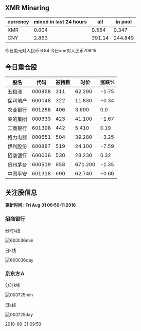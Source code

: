 ## XMR Minering

|currency|mined in last 24 hours|all|in pool|
|---|---|---|---|
|XMR|0.004|0.554|0.347|
|CNY|2.863|391.14|244.849|

今日美元对人民币 6.84	今日xmr对人民币706.15


## 今日重仓股 

|股名|代码|被持数|时价|涨跌%|
|---|---|---|---|---|
|五粮液|000858|311|62.290|-1.75|
|保利地产|600048|322|11.830|-0.34|
|农业银行|601288|406|3.600|0.0|
|美的集团|000333|423|41.100|-1.67|
|工商银行|601398|442|5.410|0.19|
|格力电器|000651|504|39.280|-3.25|
|伊利股份|600887|519|24.100|-7.59|
|招商银行|600036|530|28.230|0.32|
|贵州茅台|600519|658|671.200|-1.35|
|中国平安|601318|690|62.740|-0.66|

## 关注股信息
**更新时间 : Fri Aug 31 09:50:11 2018**
### 招商银行 
分时k线

![600036min](http://image.sinajs.cn/newchart/min/n/sh600036.gif)

日k线

![600036day](http://image.sinajs.cn/newchart/daily/n/sh600036.gif)

### 京东方Ａ 
分时k线

![000725min](http://image.sinajs.cn/newchart/min/n/sz000725.gif)

日k线

![000725day](http://image.sinajs.cn/newchart/daily/n/sz000725.gif)

2018-08-31 09:50